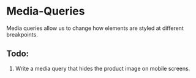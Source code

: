 # Media-Queries

Media queries allow us to change how elements are styled at different breakpoints.

## Todo:

1. Write a media query that hides the product image on mobile screens. 